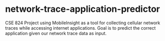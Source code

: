 # network-trace-application-predictor
CSE 824 Project using MobileInsight as a tool for collecting cellular network traces while accessing internet applications. Goal is to predict the correct application given our network trace data as input.

